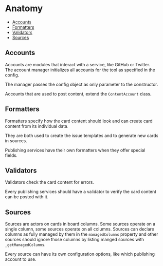 # Anatomy

- [Accounts](#Accounts)
- [Formatters](#Formatters)
- [Validators](#Validators)
- [Sources](#Sources)

## Accounts
Accounts are modules that interact with a service, like GitHub or Twitter.
The account manager initializes all accounts for the tool as specified in the config.

The manager passes the config object as only parameter to the constructor.

Accounts that are used to post content, extend the `ContentAccount` class.

## Formatters
Formatters specify how the card content should look and can create card content
from its individual data.

They are both used to create the issue templates and to generate new cards in sources.

Publishing services have their own formatters when they offer special fields.

## Validators
Validators check the card content for errors.

Every publishing services should have a validator to verify the card content can be posted with it.

## Sources
Sources are actors on cards in board columns. Some sources operate on a single column,
some sources operate on all columns. Sources can declare columns as fully managed by them in
the `managedColumns` property and other sources should ignore those columns by listing manged sources with `_getManagedColumns`.

Every source can have its own configuration options, like which publishing account to use.

